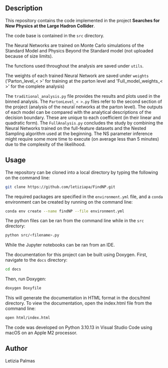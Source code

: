 ## Description
This repository contains the code implemented in the project **Searches for New Physics at the Large Hadron Collider**. 

The code base is contained in the `src` directory. 

The Neural Networks are trained on Monte Carlo simulations of the Standard Model and Physics Beyond the Standard model (not uploaded because of size limits).

The functions used throughout the analysis are saved under `utils`.

The weights of each trained Neural Network are saved under `weights` ('Parton_level_< >' for training at the parton level and 'Full_model_weights_< >' for the complete analysis)

The `traditional_analysis.py` file provides the results and plots used in the binned analysis.
The `PartonLevel_< >.py` files refer to the second section of the project (analysis of the neural networks at the parton level). The outputs of each model can be compared with the analytical descriptions of the decision boundary. These are unique to each coefficient (in their linear and quadratic form).
The `FullAnalysis.py` concludes the study by combining the Neural Networks trained on the full-feature datasets and the Nested Sampling algorithm used at the beginning. The NS parameter inference might require some more time to execute (on average less than 5 minutes) due to the complexity of the likelihood.

## Usage
The repository can be cloned into a local directory by typing the following on the command line:
```bash
git clone https://github.com/letiziapa/FindNP.git
```

The required packages are specified in the `environment.yml` file, and a `conda` environment can be created by running on the command line:
```bash
conda env create --name findNP --file environment.yml
```
The python files can be ran from the command line while in the `src` directory:
```bash
python src/<filename>.py
```
While the Jupyter notebooks can be ran from an IDE.

The documentation for this project can be built using Doxygen. First, navigate to the `docs` directory:
```bash
cd docs
```
Then, run Doxygen:
```bash
doxygen Doxyfile
```
This will generate the documentation in HTML format in the docs/html directory. To view the documentation, open the index.html file from the command line:
```bash
open html/index.html
```

The code was developed on Python 3.10.13 in Visual Studio Code using macOS on an Apple M2 processor.

## Author
Letizia Palmas


